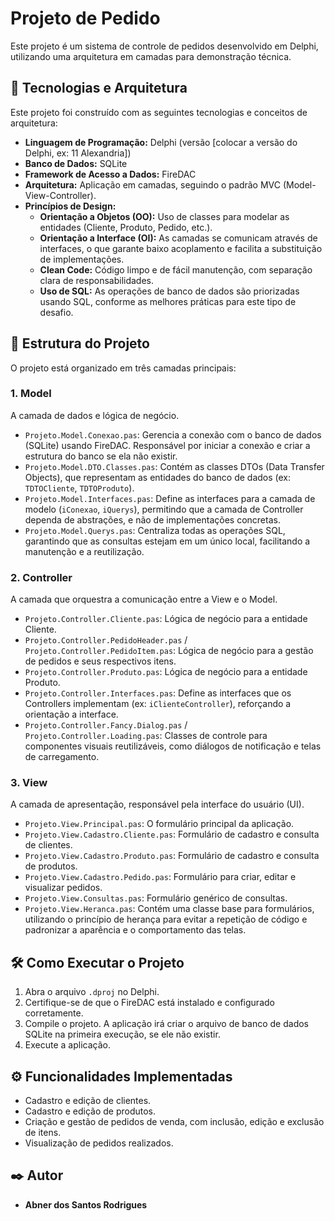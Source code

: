 # Projeto de Pedido

Este projeto é um sistema de controle de pedidos desenvolvido em Delphi, utilizando uma arquitetura em camadas para demonstração técnica.

## 🚀 Tecnologias e Arquitetura

Este projeto foi construído com as seguintes tecnologias e conceitos de arquitetura:

* **Linguagem de Programação:** Delphi (versão [colocar a versão do Delphi, ex: 11 Alexandria])
* **Banco de Dados:** SQLite
* **Framework de Acesso a Dados:** FireDAC
* **Arquitetura:** Aplicação em camadas, seguindo o padrão MVC (Model-View-Controller).
* **Princípios de Design:**
    * **Orientação a Objetos (OO):** Uso de classes para modelar as entidades (Cliente, Produto, Pedido, etc.).
    * **Orientação a Interface (OI):** As camadas se comunicam através de interfaces, o que garante baixo acoplamento e facilita a substituição de implementações.
    * **Clean Code:** Código limpo e de fácil manutenção, com separação clara de responsabilidades.
    * **Uso de SQL:** As operações de banco de dados são priorizadas usando SQL, conforme as melhores práticas para este tipo de desafio.

## 📁 Estrutura do Projeto

O projeto está organizado em três camadas principais:

### 1. **Model**
A camada de dados e lógica de negócio.
* `Projeto.Model.Conexao.pas`: Gerencia a conexão com o banco de dados (SQLite) usando FireDAC. Responsável por iniciar a conexão e criar a estrutura do banco se ela não existir.
* `Projeto.Model.DTO.Classes.pas`: Contém as classes DTOs (Data Transfer Objects), que representam as entidades do banco de dados (ex: `TDTOCliente`, `TDTOProduto`).
* `Projeto.Model.Interfaces.pas`: Define as interfaces para a camada de modelo (`iConexao`, `iQuerys`), permitindo que a camada de Controller dependa de abstrações, e não de implementações concretas.
* `Projeto.Model.Querys.pas`: Centraliza todas as operações SQL, garantindo que as consultas estejam em um único local, facilitando a manutenção e a reutilização.

### 2. **Controller**
A camada que orquestra a comunicação entre a View e o Model.
* `Projeto.Controller.Cliente.pas`: Lógica de negócio para a entidade Cliente.
* `Projeto.Controller.PedidoHeader.pas` / `Projeto.Controller.PedidoItem.pas`: Lógica de negócio para a gestão de pedidos e seus respectivos itens.
* `Projeto.Controller.Produto.pas`: Lógica de negócio para a entidade Produto.
* `Projeto.Controller.Interfaces.pas`: Define as interfaces que os Controllers implementam (ex: `iClienteController`), reforçando a orientação a interface.
* `Projeto.Controller.Fancy.Dialog.pas` / `Projeto.Controller.Loading.pas`: Classes de controle para componentes visuais reutilizáveis, como diálogos de notificação e telas de carregamento.

### 3. **View**
A camada de apresentação, responsável pela interface do usuário (UI).
* `Projeto.View.Principal.pas`: O formulário principal da aplicação.
* `Projeto.View.Cadastro.Cliente.pas`: Formulário de cadastro e consulta de clientes.
* `Projeto.View.Cadastro.Produto.pas`: Formulário de cadastro e consulta de produtos.
* `Projeto.View.Cadastro.Pedido.pas`: Formulário para criar, editar e visualizar pedidos.
* `Projeto.View.Consultas.pas`: Formulário genérico de consultas.
* `Projeto.View.Heranca.pas`: Contém uma classe base para formulários, utilizando o princípio de herança para evitar a repetição de código e padronizar a aparência e o comportamento das telas.

## 🛠️ Como Executar o Projeto
1.  Abra o arquivo `.dproj` no Delphi.
2.  Certifique-se de que o FireDAC está instalado e configurado corretamente.
3.  Compile o projeto. A aplicação irá criar o arquivo de banco de dados SQLite na primeira execução, se ele não existir.
4.  Execute a aplicação.

## ⚙️ Funcionalidades Implementadas
* Cadastro e edição de clientes.
* Cadastro e edição de produtos.
* Criação e gestão de pedidos de venda, com inclusão, edição e exclusão de itens.
* Visualização de pedidos realizados.

## ✒️ Autor

* **Abner dos Santos Rodrigues**
